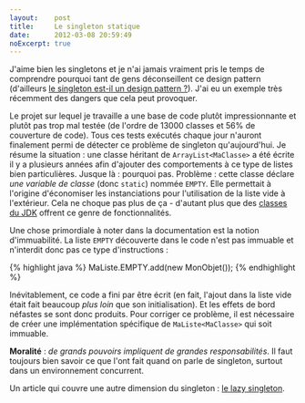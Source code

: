 ```yaml
---
layout:    post
title:     Le singleton statique
date:      2012-03-08 20:59:49
noExcerpt: true
---
```


J'aime bien les singletons et je n'ai jamais vraiment pris le temps de comprendre pourquoi tant de gens déconseillent ce
design pattern (d'ailleurs
[le singleton est-il un design pattern ?](http://stackoverflow.com/questions/7262217/singleton-usage)). J'ai eu un
exemple très récemment des dangers que cela peut provoquer.

Le projet sur lequel je travaille a une base de code plutôt impressionnante et plutôt pas trop mal testée (de l'ordre de
13000 classes et 56% de couverture de code). Tous ces tests exécutés chaque jour n'auront finalement permi de détecter
ce problème de singleton qu'aujourd'hui. Je résume la situation : une classe héritant de `ArrayList<MaClasse>` a été
écrite il y a plusieurs années afin d'ajouter des comportements à ce type de listes bien particulières. Jusque là :
pourquoi pas. Problème : cette classe déclare _une variable de classe_ (donc `static`) nommée `EMPTY`. Elle permettait à
l'origine d'économiser les instanciations pour l'utilisation de la liste vide à l'extérieur. Cela ne choque pas plus de
ça - d'autant plus que des
[classes du JDK](http://docs.oracle.com/javase/7/docs/api/java/util/Collections.html#emptyList()) offrent ce genre de
fonctionnalités.

Une chose primordiale à noter dans la documentation est la notion d'immuabilité. La liste `EMPTY` découverte dans le
code n'est pas immuable et n'interdit donc pas ce type d'instructions :

{% highlight java %}
MaListe.EMPTY.add(new MonObjet());
{% endhighlight %}

Inévitablement, ce code a fini par être écrit (en fait, l'ajout dans la liste vide était fait beaucoup _plus loin_ que
son initialisation). Et les effets de bord néfastes se sont donc produits.
Pour corriger ce problème, il est nécessaire de créer une implémentation spécifique de `MaListe<MaClasse>` qui soit
immuable.

__Moralité__ : _de grands pouvoirs impliquent de grandes responsabilités_. Il faut toujours bien savoir ce que l'ont
fait quand on parle de singleton, surtout dans un environnement concurrent.

Un article qui couvre une autre dimension du singleton :
[le lazy singleton](http://www.cs.umd.edu/~pugh/java/memoryModel/DoubleCheckedLocking.html).